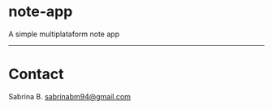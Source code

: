 # note-app
A simple multiplataform note app

_____________

# Contact
Sabrina B.
sabrinabm94@gmail.com
